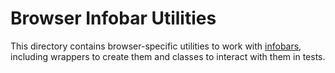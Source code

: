 # Browser Infobar Utilities

This directory contains browser-specific utilities to work with
[infobars](/components/infobars/README.md), including wrappers to create them
and classes to interact with them in tests.
